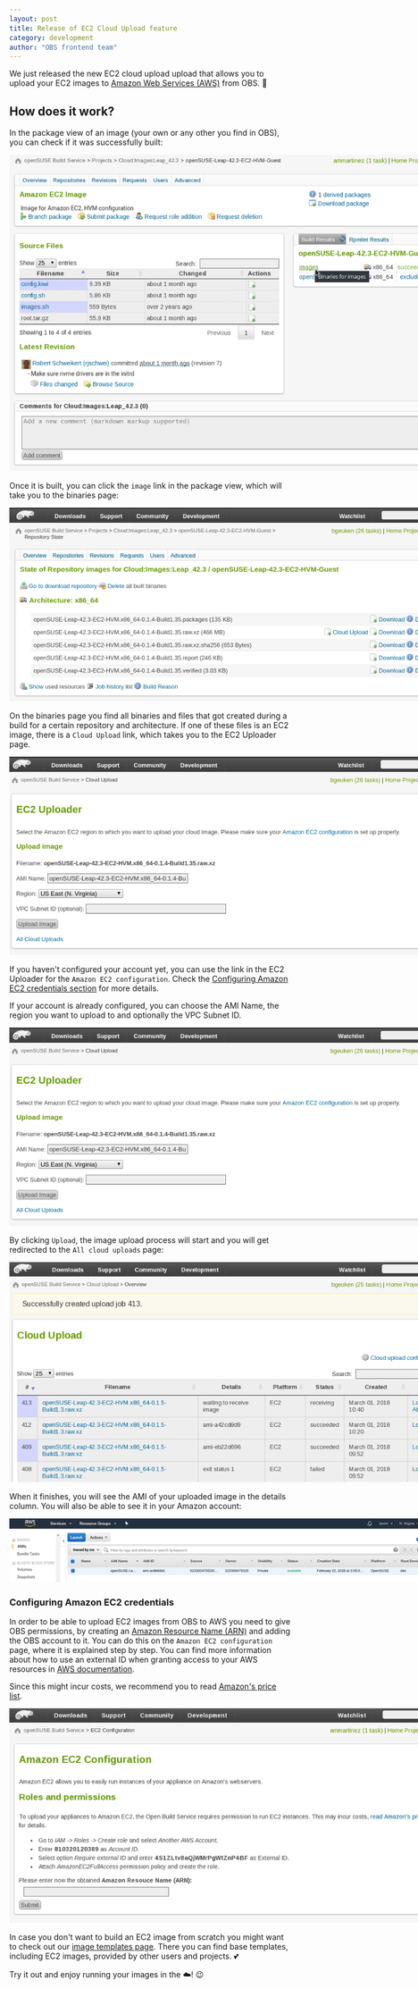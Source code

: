 ```yaml
---
layout: post
title: Release of EC2 Cloud Upload feature
category: development
author: "OBS frontend team"
---
```


We just released the new EC2 cloud upload upload that allows you to upload your EC2 images to [Amazon Web Services (AWS)](https://aws.amazon.com) from OBS. :tada:

## How does it work?

In the package view of an image (your own or any other you find in OBS), you can check if it was successfully built:
 
<img src="/images/posts/cloud_upload_package_view.png" alt="Cloud Upload Package View" style="max-width: 800px;">

Once it is built, you can click the `image` link in the package view,
which will take you to the binaries page:

<img src="/images/posts/cloud_upload_binary_page.png" alt="Binary page" style="max-width: 800px;">

On the binaries page you find all binaries and files that got created during a build for a certain repository and architecture.
If one of these files is an EC2 image, there is a `Cloud Upload` link, which takes you to the EC2 Uploader page.

<img src="/images/posts/cloud_upload_uploader.png" alt="Cloud uploader" style="max-width: 800px;">

If you haven't configured your account yet, you can use the link in the EC2 Uploader for the `Amazon EC2 configuration`.
Check the [Configuring Amazon EC2 credentials section](#configuring-amazon-ec2-credentials) for more details.

If your account is already configured, you can choose the AMI Name, the region you want to upload to and optionally the VPC Subnet ID.

<img src="/images/posts/cloud_upload_uploader.png" alt="Cloud uploader" style="max-width: 800px;">

By clicking `Upload`, the image upload process will start and you will get redirected to the `All cloud uploads` page:

<img src="/images/posts/cloud_upload_overview.png" alt="Cloud uploader" style="max-width: 800px;">

When it finishes, you will see the AMI of your uploaded image in the details column.
You will also be able to see it in your Amazon account:

<img src="/images/posts/cloud_upload_aws.png" alt="AWS" style="max-width: 800px;">


### Configuring Amazon EC2 credentials

In order to be able to upload EC2 images from OBS to AWS you need to give OBS permissions,
by creating an [Amazon Resource Name (ARN)](https://docs.aws.amazon.com/general/latest/gr/aws-arns-and-namespaces.html) and adding the OBS account to it.
You can do this on the `Amazon EC2 configuration` page, where it is explained step by step. You can find more information about how to use an external ID when granting access to your AWS resources in [AWS documentation](https://docs.aws.amazon.com/IAM/latest/UserGuide/id_roles_create_for-user_externalid.html).

Since this might incur costs, we recommend you to read [Amazon's price list](https://aws.amazon.com/de/partners/suse).

<img src="/images/posts/cloud_upload_configuration.png" alt="Cloud upload configuration" style="max-width: 800px;">

In case you don't want to build an EC2 image from scratch you might want to check out our [image templates page](https://build.opensuse.org/image_templates).
There you can find base templates, including EC2 images, provided by other users and projects. :two_hearts:

Try it out and enjoy running your images in the :cloud:! :wink:
